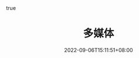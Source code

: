 ---
title: "多媒体"
date: 2022-09-06T15:11:51+08:00
draft: true
# description
math: true
description: "This is meta description"
---